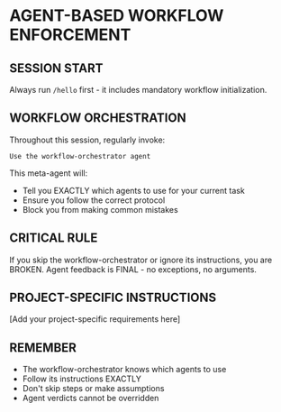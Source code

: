 # AGENT-BASED WORKFLOW ENFORCEMENT

## SESSION START
Always run `/hello` first - it includes mandatory workflow initialization.

## WORKFLOW ORCHESTRATION
Throughout this session, regularly invoke:
```
Use the workflow-orchestrator agent
```

This meta-agent will:
- Tell you EXACTLY which agents to use for your current task
- Ensure you follow the correct protocol
- Block you from making common mistakes

## CRITICAL RULE
If you skip the workflow-orchestrator or ignore its instructions, you are BROKEN.
Agent feedback is FINAL - no exceptions, no arguments.

## PROJECT-SPECIFIC INSTRUCTIONS
[Add your project-specific requirements here]

## REMEMBER
- The workflow-orchestrator knows which agents to use
- Follow its instructions EXACTLY
- Don't skip steps or make assumptions
- Agent verdicts cannot be overridden